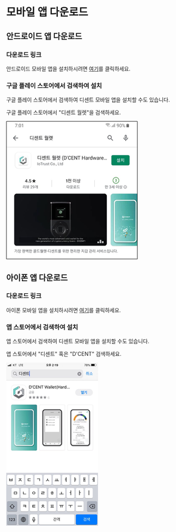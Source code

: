 # 모바일 앱 다운로드

## 안드로이드 앱 다운로드 <a href="#android" id="android"></a>

### 다운로드 링크

안드로이드 모바일 앱을 설치하시려면 [여기](https://play.google.com/store/apps/details?id=com.kr.iotrust.dcent.wallet)를 클릭하세요.

### 구글 플레이 스토어에서 검색하여 설치

구글 플레이 스토어에서 검색하여 디센트 모바일 앱을 설치할 수도 있습니다.

구글 플레이 스토어에서 "디센트 월렛"을 검색하세요.

<div align="left">

<img src="../.gitbook/assets/image (84).png" alt="구글 플레이스토어 디센트 월렛 검색 화면">

</div>

## 아이폰 앱 다운로드 <a href="#iphone" id="iphone"></a>

### 다운로드 링크

아이폰 모바일 앱을 설치하시려면 [여기](https://apps.apple.com/kr/app/dcent-hardware-wallet/id1447206611)를 클릭하세요.

### 앱 스토어에서 검색하여 설치

앱 스토어에서 검색하여 디센트 모바일 앱을 설치할 수도 있습니다.

앱 스토어에서 "디센트" 혹은 "D'CENT" 검색하세요.

<div align="left">

<img src="../.gitbook/assets/image (190).png" alt="">

</div>
